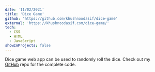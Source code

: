 ```yaml
---
date: '11/02/2021'
title: 'Dice Game'
github: 'https://github.com/khushnoodasif/dice-game'
external: 'https://khushnoodasif.com/dice-game/'
tech:
  - CSS
  - HTML
  - JavaScript
showInProjects: false
---
```


Dice game web app can be used to randomly roll the dice. Check out my [GitHub](https://github.com/khushnoodasif/dice-game) repo for the complete code.

